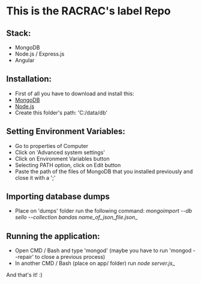 # This is the RACRAC's label Repo
## Stack:
* MongoDB
* Node.js / Express.js
* Angular
## Installation:
* First of all you have to download and install this:
* [MongoDB](https://www.mongodb.org/dl/win32/i386)
* [Node.js](https://nodejs.org/en/download/)
* Create this folder's path: 'C:/data/db'
## Setting Environment Variables:
* Go to properties of Computer
* Click on 'Advanced system settings'
* Click on Environment Variables button
* Selecting PATH option, click on Edit button
* Paste the path of the files of MongoDB that you installed previously and close it with a ';'
## Importing database dumps
* Place on 'dumps' folder run the following command: _mongoimport --db sello --collection bandas name_of_json_file.json__
## Running the application:
* Open CMD / Bash and type 'mongod' (maybe you have to run 'mongod --repair' to close a previous process)
* In another CMD / Bash (place on app/ folder) run _node server.js__

And that's it! :)
